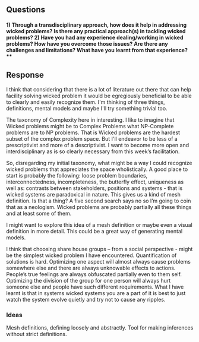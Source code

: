 ## Questions

#### 1) Through a transdisciplinary approach, how does it help in addressing wicked problems? Is there any practical approach(s) in tackling wicked problems? 2) Have you had any experience dealing/working in wicked problems? How have you overcome those issues? Are there any challenges and limitations? What have you learnt from that experience?**


## Response

I think that considering that there is a lot of literature out there that can help facility solving wicked problem it would be egregiously beneficial to be able to clearly and easily recognize them. I'm thinking of three things, definitions, mental models and maybe I'll try something trivial too.

The taxonomy of Complexity here in interesting. I like to imagine that Wicked problems might be to Complex Problems what NP-Complete problems are to NP problems. That is Wicked problems are the hardest subset of the complex problem space. But I'll endeavor to be less of a prescriptivist and more of a descriptivist. I want to become more open and interdisciplinary as is so clearly necessary from this week’s facilitation. 

So, disregarding my initial taxonomy, what might be a way I could recognize wicked problems that appreciates the space wholistically. A good place to start is probably the following: loose problem boundaries, interconnectedness, incompleteness, the butterfly effect, uniqueness as well as: contrasts between stakeholders, positions and systems - that is wicked systems are paradoxical in nature. This gives us a kind of mesh definition. Is that a thing? A five second search says no so I’m going to coin that as a neologism. Wicked problems are probably partially all these things and at least some of them. 

I might want to explore this idea of a mesh definition or maybe even a visual definition in more detail. This could be a great way of generating mental models.

I think that choosing share house groups – from a social perspective - might be the simplest wicked problem I have encountered. Quantification of solutions is hard. Optimizing one aspect will almost always cause problems somewhere else and there are always unknowable effects to actions. People’s true feelings are always obfuscated partially even to them self. Optimizing the division of the group for one person will always hurt someone else and people have such different requirements. What I have learnt is that in systems wicked systems you are a part of it is best to just watch the system evolve quietly and try not to cause any ripples.  

### Ideas
Mesh definitions, defining loosely and abstractly. Tool for making inferences without strict definitions.

